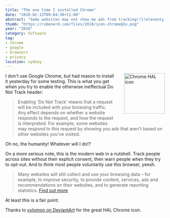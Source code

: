 ```yaml
---
title: "The one time I installed Chrome"
date: "2018-02-13T09:04:38+11:00"
abstract: "Some websites may not show me ads from tracking!!1!eleventy!"
thumb: "https://rubenerd.com/files/2018/icon-chrome@2x.png"
year: "2018"
category: Software
tag:
- chrome
- google
- browsers
- privacy
location: sydney
---
```

<p><img src="https://rubenerd.com/files/2018/icon-chrome@1x.png" srcset="https://rubenerd.com/files/2018/icon-chrome@1x.png 1x, https://rubenerd.com/files/2018/icon-chrome@2x.png 2x" alt="Chrome HAL icon" style="width:128px; float:right; margin:0 0 2em 2em;" /></p>

I don't use Google Chrome, but had reason to install it yesterday for some testing. This is what you get when you try to enable the otherwise ineffectual Do Not Track header:

> Enabling 'Do Not Track' means that a request will be included with your browsing traffic. Any effect depends on whether a website responds to the request, and how the request is interpreted. For example, some websites may respond to this request by showing you ads that aren't based on other websites you've visited. 

Oh no, the humanity! Whatever will I do!?

On a more serious note, this is the modern web in a nutshell. Track people across sites without their explicit consent, then warn people when they try to opt-out. And to think most people voluntarily use this browser, yeesh.

> Many websites will still collect and use your browsing data – for example, to improve security, to provide content, services, ads and recommendations on their websites, and to generate reporting statistics. [Find out more]

At least this is a fair point.

Thanks to [xylomon on DeviantArt] for the great HAL Chrome icon.

[Find out more]: https://support.google.com/chrome/?p=settings_do_not_track
[xylomon on DeviantArt]: https://xylomon.deviantart.com/art/Google-Chrome-Hal-252607474

